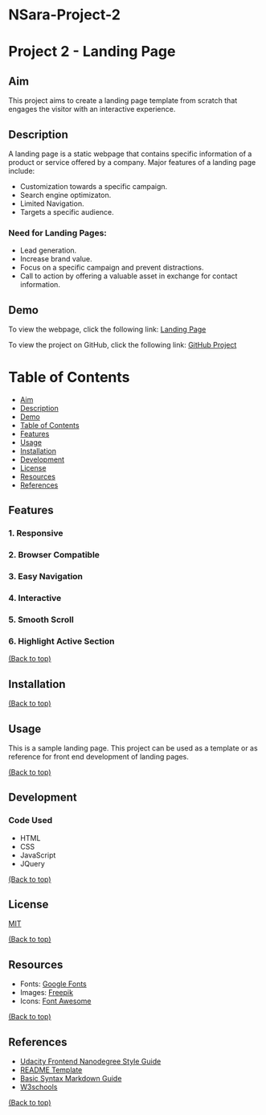 # NSara-Project-2


# Project 2 - Landing Page

## Aim
This project aims to create a landing page template from scratch that engages the visitor with an interactive experience.

## Description
A landing page is a static webpage that contains specific information of a product or service offered by a company.
Major features of a landing page include:
- Customization towards a specific campaign.
- Search engine optimizaton.
- Limited Navigation.
- Targets a specific audience.

### Need for Landing Pages:
- Lead generation.
- Increase brand value.
- Focus on a specific campaign and prevent distractions.
- Call to action by offering a valuable asset in exchange for contact information.

## Demo
To view the webpage, click the following link: [Landing Page](https://nand-sara.github.io/nsara_project_2/index.html)

To view the project on GitHub, click the following link: [GitHub Project](https://github.com/Nand-Sara/nsara_project_2/)


# Table of Contents

- [Aim](#aim)
- [Description](#description)
- [Demo](#demo)
- [Table of Contents](#table-of-contents)
- [Features](#features)
- [Usage](#usage)
- [Installation](#installation)
- [Development](#development)
- [License](#license)
- [Resources](#resources)
- [References](#references)


## Features

### 1. Responsive

### 2. Browser Compatible

### 3. Easy Navigation

### 4. Interactive

### 5. Smooth Scroll

### 6. Highlight Active Section

[(Back to top)](#table-of-contents)


## Installation


[(Back to top)](#table-of-contents)

## Usage

This is a sample landing page.
This project can be used as a template or as reference for front end development of landing pages.

[(Back to top)](#table-of-contents)

## Development

### Code Used

- HTML
- CSS
- JavaScript
- JQuery

[(Back to top)](#table-of-contents)

## License
[MIT](https://opensource.org/license/mit/)

[(Back to top)](#table-of-contents)

## Resources

- Fonts: [Google Fonts](https://fonts.google.com/)
- Images: [Freepik](https://www.freepik.com/)
- Icons: [Font Awesome](https://fontawesome.com/icons)

[(Back to top)](#table-of-contents)

## References

- [Udacity Frontend Nanodegree Style Guide](http://udacity.github.io/frontend-nanodegree-styleguide/index.html)
- [README Template](https://github.com/navendu-pottekkat/awesome-readme/blob/master/README-template.md)
- [Basic Syntax Markdown Guide](https://www.markdownguide.org/basic-syntax/)
- [W3schools](https://www.w3schools.com/)

[(Back to top)](#table-of-contents)
